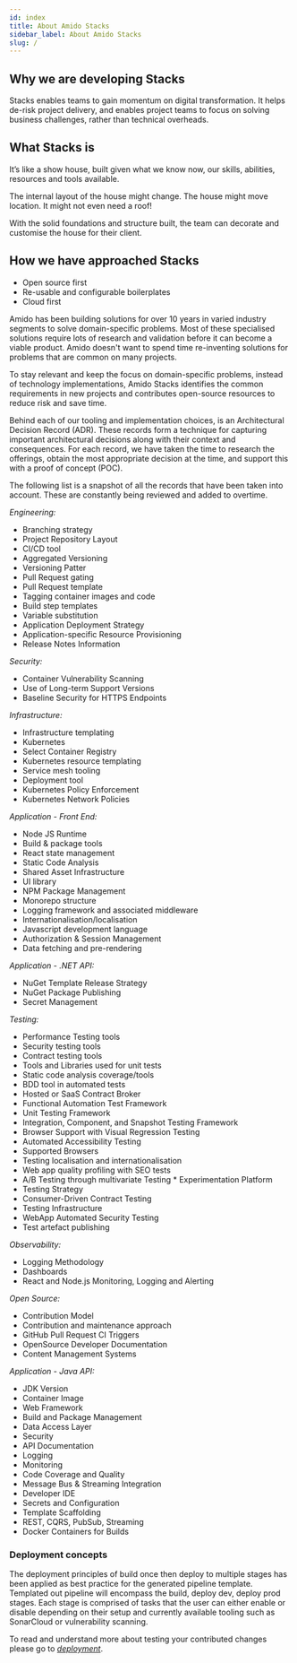 ```yaml
---
id: index
title: About Amido Stacks
sidebar_label: About Amido Stacks
slug: /
---
```


## Why we are developing Stacks

Stacks enables teams to gain momentum on digital transformation.
It helps de-risk project delivery, and enables project teams to focus on solving business challenges, rather than technical overheads.

## What Stacks is

It’s like a show house, built given what we know now, our skills, abilities, resources and tools available.

The internal layout of the house might change.
The house might move location.
It might not even need a roof!

With the solid foundations and structure built, the team can decorate and customise the house for their client.

## How we have approached Stacks

* Open source first
* Re-usable and configurable boilerplates
* Cloud first

Amido has been building solutions for over 10 years in varied industry segments to solve domain-specific problems. Most of these specialised solutions require lots of research and validation before it can become a viable product. Amido doesn't want to spend time re-inventing solutions for problems that are common on many projects.



To stay relevant and keep the focus on domain-specific problems, instead of technology implementations, Amido Stacks identifies the common requirements in new projects and contributes open-source resources to reduce risk and save time.



Behind each of our tooling and implementation choices, is an Architectural Decision Record (ADR). These records form a technique for capturing important architectural decisions along with their context and consequences. For each record, we have taken the time to research the offerings, obtain the most appropriate decision at the time, and support this with a proof of concept (POC).

The following list is a snapshot of all the records that have been taken into account. These are constantly being reviewed and added to overtime.

*Engineering:*

* Branching strategy
* Project Repository Layout
* CI/CD tool
* Aggregated Versioning
* Versioning Patter
* Pull Request gating
* Pull Request template
* Tagging container images and code
* Build step templates
* Variable substitution
* Application Deployment Strategy
* Application-specific Resource Provisioning
* Release Notes Information

*Security:*

* Container Vulnerability Scanning
* Use of Long-term Support Versions
* Baseline Security for HTTPS Endpoints

*Infrastructure:*

* Infrastructure templating
* Kubernetes
* Select Container Registry
* Kubernetes resource templating
* Service mesh tooling
* Deployment tool
* Kubernetes Policy Enforcement
* Kubernetes Network Policies

*Application - Front End:*

* Node JS Runtime
* Build & package tools
* React state management
* Static Code Analysis
* Shared Asset Infrastructure
* UI library
* NPM Package Management
* Monorepo structure
* Logging framework and associated middleware
* Internationalisation/localisation
* Javascript development language
* Authorization & Session Management
* Data fetching and pre-rendering

*Application - .NET API:*

* NuGet Template Release Strategy
* NuGet Package Publishing
* Secret Management

*Testing:*

* Performance Testing tools
* Security testing tools
* Contract testing tools
* Tools and Libraries used for unit tests
* Static code analysis coverage/tools
* BDD tool in automated tests
* Hosted or SaaS Contract Broker
* Functional Automation Test Framework
* Unit Testing Framework
* Integration, Component, and Snapshot Testing Framework
* Browser Support with Visual Regression Testing
* Automated Accessibility Testing
* Supported Browsers
* Testing localisation and internationalisation
* Web app quality profiling with SEO tests
* A/B Testing through multivariate Testing * Experimentation Platform
* Testing Strategy
* Consumer-Driven Contract Testing
* Testing Infrastructure
* WebApp Automated Security Testing
* Test artefact publishing

*Observability:*

* Logging Methodology
* Dashboards
* React and Node.js Monitoring, Logging and Alerting

*Open Source:*

* Contribution Model
* Contribution and maintenance approach
* GitHub Pull Request CI Triggers
* OpenSource Developer Documentation
* Content Management Systems

*Application - Java API:*

* JDK Version
* Container Image
* Web Framework
* Build and Package Management
* Data Access Layer
* Security
* API Documentation
* Logging
* Monitoring
* Code Coverage and Quality
* Message Bus & Streaming Integration
* Developer IDE
* Secrets and Configuration
* Template Scaffolding
* REST, CQRS, PubSub, Streaming
* Docker Containers for Builds

### Deployment concepts

The deployment principles of build once then deploy to multiple stages has been applied as best practice for the generated pipeline template.
Templated out pipeline will encompass the build, deploy dev, deploy prod stages. Each stage is comprised of tasks that the user can either enable or disable depending on their setup and currently available tooling such as SonarCloud or vulnerability scanning.

To read and understand more about testing your contributed changes please go to *[deployment](./infrastructure/deployment.md)*.
